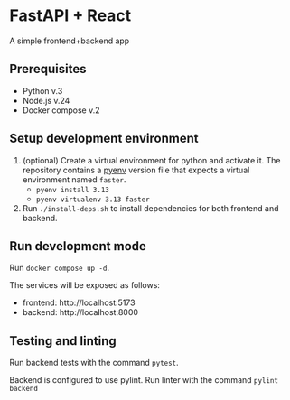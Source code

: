 # FastAPI + React

A simple frontend+backend app

## Prerequisites

- Python v.3
- Node.js v.24
- Docker compose v.2

## Setup development environment

1. (optional) Create a virtual environment for python and activate it. The repository contains a [pyenv](https://github.com/pyenv/pyenv) version file that expects a virtual environment named `faster`.
   - `pyenv install 3.13`
   - `pyenv virtualenv 3.13 faster`
2. Run `./install-deps.sh` to install dependencies for both frontend and backend.

## Run development mode

Run `docker compose up -d`.

The services will be exposed as follows:

- frontend: http://localhost:5173
- backend: http://localhost:8000

## Testing and linting

Run backend tests with the command `pytest`.

Backend is configured to use pylint. Run linter with the command `pylint backend`
